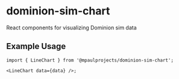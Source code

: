# dominion-sim-chart

React components for visualizing Dominion sim data

## Example Usage

```tsx
import { LineChart } from '@mpaulprojects/dominion-sim-chart';

<LineChart data={data} />;
```
